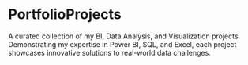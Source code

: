 # PortfolioProjects
A curated collection of my BI, Data Analysis, and Visualization projects. Demonstrating my expertise in Power BI, SQL, and Excel, each project showcases innovative solutions to real-world data challenges.
